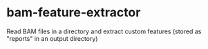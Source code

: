 # bam-feature-extractor
Read BAM files in a directory and extract custom features (stored as "reports" in an output directory)
